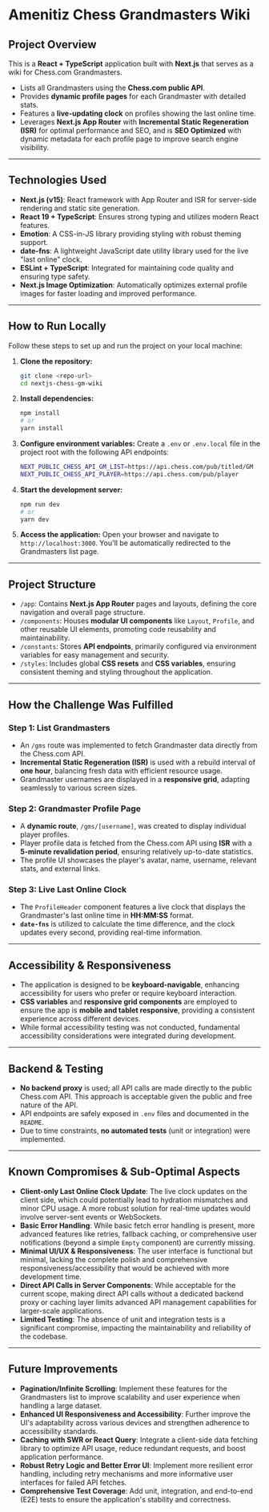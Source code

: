 # Amenitiz Chess Grandmasters Wiki

## Project Overview

This is a **React + TypeScript** application built with **Next.js** that serves as a wiki for Chess.com Grandmasters.

* Lists all Grandmasters using the **Chess.com public API**.
* Provides **dynamic profile pages** for each Grandmaster with detailed stats.
* Features a **live-updating clock** on profiles showing the last online time.
* Leverages **Next.js App Router** with **Incremental Static Regeneration (ISR)** for optimal performance and SEO, and is **SEO Optimized** with dynamic metadata for each profile page to improve search engine visibility.


---

## Technologies Used

* **Next.js (v15)**: React framework with App Router and ISR for server-side rendering and static site generation.
* **React 19 + TypeScript**: Ensures strong typing and utilizes modern React features.
* **Emotion**: A CSS-in-JS library providing styling with robust theming support.
* **date-fns**: A lightweight JavaScript date utility library used for the live "last online" clock.
* **ESLint + TypeScript**: Integrated for maintaining code quality and ensuring type safety.
* **Next.js Image Optimization**: Automatically optimizes external profile images for faster loading and improved performance.

---

## How to Run Locally

Follow these steps to set up and run the project on your local machine:

1.  **Clone the repository:**
    ```bash
    git clone <repo-url>
    cd nextjs-chess-gm-wiki
    ```

2.  **Install dependencies:**
    ```bash
    npm install
    # or
    yarn install
    ```

3.  **Configure environment variables:**
    Create a `.env` or `.env.local` file in the project root with the following API endpoints:
    ```bash
    NEXT_PUBLIC_CHESS_API_GM_LIST=https://api.chess.com/pub/titled/GM
    NEXT_PUBLIC_CHESS_API_PLAYER=https://api.chess.com/pub/player
    ```

4.  **Start the development server:**
    ```bash
    npm run dev
    # or
    yarn dev
    ```

5.  **Access the application:**
    Open your browser and navigate to `http://localhost:3000`. You'll be automatically redirected to the Grandmasters list page.

---

## Project Structure

* `/app`: Contains **Next.js App Router** pages and layouts, defining the core navigation and overall page structure.
* `/components`: Houses **modular UI components** like `Layout`, `Profile`, and other reusable UI elements, promoting code reusability and maintainability.
* `/constants`: Stores **API endpoints**, primarily configured via environment variables for easy management and security.
* `/styles`: Includes global **CSS resets** and **CSS variables**, ensuring consistent theming and styling throughout the application.

---

## How the Challenge Was Fulfilled

### Step 1: List Grandmasters

* An `/gms` route was implemented to fetch Grandmaster data directly from the Chess.com API.
* **Incremental Static Regeneration (ISR)** is used with a rebuild interval of **one hour**, balancing fresh data with efficient resource usage.
* Grandmaster usernames are displayed in a **responsive grid**, adapting seamlessly to various screen sizes.

### Step 2: Grandmaster Profile Page

* A **dynamic route**, `/gms/[username]`, was created to display individual player profiles.
* Player profile data is fetched from the Chess.com API using **ISR** with a **5-minute revalidation period**, ensuring relatively up-to-date statistics.
* The profile UI showcases the player's avatar, name, username, relevant stats, and external links.

### Step 3: Live Last Online Clock

* The `ProfileHeader` component features a live clock that displays the Grandmaster's last online time in **HH:MM:SS** format.
* **`date-fns`** is utilized to calculate the time difference, and the clock updates every second, providing real-time information.

---

## Accessibility & Responsiveness

* The application is designed to be **keyboard-navigable**, enhancing accessibility for users who prefer or require keyboard interaction.
* **CSS variables** and **responsive grid components** are employed to ensure the app is **mobile and tablet responsive**, providing a consistent experience across different devices.
* While formal accessibility testing was not conducted, fundamental accessibility considerations were integrated during development.

---

## Backend & Testing

* **No backend proxy** is used; all API calls are made directly to the public Chess.com API. This approach is acceptable given the public and free nature of the API.
* API endpoints are safely exposed in `.env` files and documented in the `README`.
* Due to time constraints, **no automated tests** (unit or integration) were implemented.

---

## Known Compromises & Sub-Optimal Aspects

* **Client-only Last Online Clock Update**: The live clock updates on the client side, which could potentially lead to hydration mismatches and minor CPU usage. A more robust solution for real-time updates would involve server-sent events or WebSockets.
* **Basic Error Handling**: While basic fetch error handling is present, more advanced features like retries, fallback caching, or comprehensive user notifications (beyond a simple `Empty` component) are currently missing.
* **Minimal UI/UX & Responsiveness**: The user interface is functional but minimal, lacking the complete polish and comprehensive responsiveness/accessibility that would be achieved with more development time.
* **Direct API Calls in Server Components**: While acceptable for the current scope, making direct API calls without a dedicated backend proxy or caching layer limits advanced API management capabilities for larger-scale applications.
* **Limited Testing**: The absence of unit and integration tests is a significant compromise, impacting the maintainability and reliability of the codebase.

---

## Future Improvements

* **Pagination/Infinite Scrolling**: Implement these features for the Grandmasters list to improve scalability and user experience when handling a large dataset.
* **Enhanced UI Responsiveness and Accessibility**: Further improve the UI's adaptability across various devices and strengthen adherence to accessibility standards.
* **Caching with SWR or React Query**: Integrate a client-side data fetching library to optimize API usage, reduce redundant requests, and boost application performance.
* **Robust Retry Logic and Better Error UI**: Implement more resilient error handling, including retry mechanisms and more informative user interfaces for failed API fetches.
* **Comprehensive Test Coverage**: Add unit, integration, and end-to-end (E2E) tests to ensure the application's stability and correctness.
